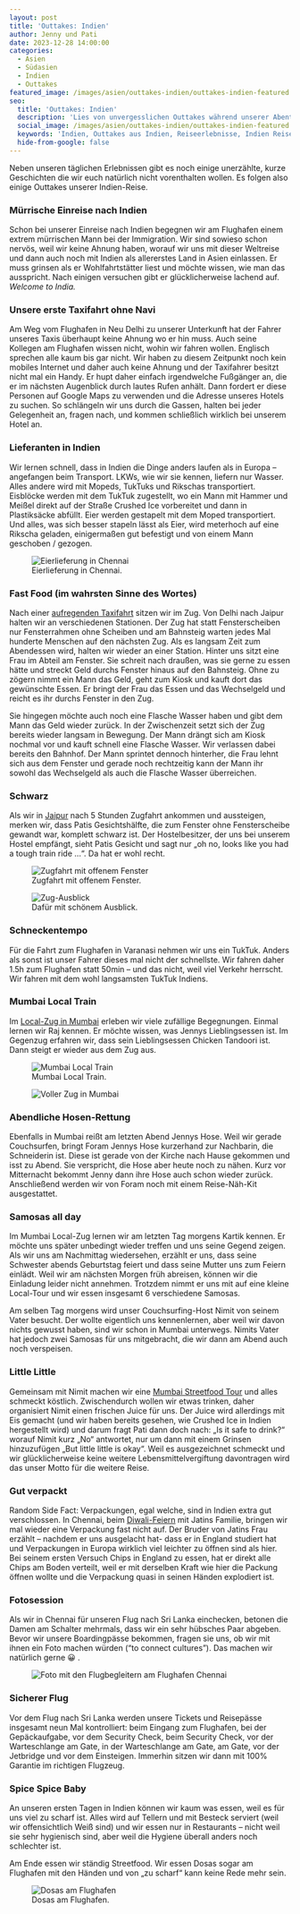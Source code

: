 ```yaml
---
layout: post
title: 'Outtakes: Indien'
author: Jenny und Pati
date: 2023-12-28 14:00:00
categories:
  - Asien
  - Südasien
  - Indien
  - Outtakes
featured_image: /images/asien/outtakes-indien/outtakes-indien-featured.jpg
seo:
  title: 'Outtakes: Indien'
  description: 'Lies von unvergesslichen Outtakes während unserer Abenteuerreise durch Indien. Von kuriosen Taxifahrten bis hin zu kulinarischen Entdeckungen ist alles dabei.'
  social_image: /images/asien/outtakes-indien/outtakes-indien-featured.jpg
  keywords: 'Indien, Outtakes aus Indien, Reiseerlebnisse, Indien Reise, Erfahrungsbericht, Abenteuer Indien, kulturelle Unterschiede'
  hide-from-google: false
---
```

Neben unseren täglichen Erlebnissen gibt es noch einige unerzählte, kurze Geschichten die wir euch natürlich nicht vorenthalten wollen. Es folgen also einige Outtakes unserer Indien-Reise.

### Mürrische Einreise nach Indien

Schon bei unserer Einreise nach Indien begegnen wir am Flughafen einem extrem mürrischen Mann bei der Immigration. Wir sind sowieso schon nervös, weil wir keine Ahnung haben, worauf wir uns mit dieser Weltreise und dann auch noch mit Indien als allererstes Land in Asien einlassen. Er muss grinsen als er Wohlfahrtstätter liest und möchte wissen, wie man das ausspricht. Nach einigen versuchen gibt er glücklicherweise lachend auf. *Welcome to India.*

### Unsere erste Taxifahrt ohne Navi

Am Weg vom Flughafen in Neu Delhi zu unserer Unterkunft hat der Fahrer unseres Taxis überhaupt keine Ahnung wo er hin muss. Auch seine Kollegen am Flughafen wissen nicht, wohin wir fahren wollen. Englisch sprechen alle kaum bis gar nicht. Wir haben zu diesem Zeitpunkt noch kein mobiles Internet und daher auch keine Ahnung und der Taxifahrer besitzt nicht mal ein Handy. Er hupt daher einfach irgendwelche Fußgänger an, die er im nächsten Augenblick durch lautes Rufen anhält. Dann fordert er diese Personen auf Google Maps zu verwenden und die Adresse unseres Hotels zu suchen. So schlängeln wir uns durch die Gassen, halten bei jeder Gelegenheit an, fragen nach, und kommen schließlich wirklich bei unserem Hotel an. 

### Lieferanten in Indien

Wir lernen schnell, dass in Indien die Dinge anders laufen als in Europa – angefangen beim Transport. LKWs, wie wir sie kennen, liefern nur Wasser. Alles andere wird mit Mopeds, TukTuks und Rikschas transportiert. Eisblöcke werden mit dem TukTuk zugestellt, wo ein Mann mit Hammer und Meißel direkt auf der Straße Crushed Ice vorbereitet und dann in Plastiksäcke abfüllt. Eier werden gestapelt mit dem Moped transportiert. Und alles, was sich besser stapeln lässt als Eier, wird meterhoch auf eine Rikscha geladen, einigermaßen gut befestigt und von einem Mann geschoben / gezogen.

<figure class="img1">
  <img src="/images/asien/outtakes-indien/outtakes-indien-7.jpg" alt="Eierlieferung in Chennai">
  <figcaption> Eierlieferung in Chennai.</figcaption>
</figure>

### Fast Food (im wahrsten Sinne des Wortes)

Nach einer [aufregenden Taxifahrt](von-neu-delhi-nach-jaipur) sitzen wir im Zug. Von Delhi nach Jaipur halten wir an verschiedenen Stationen. Der Zug hat statt Fensterscheiben nur Fensterrahmen ohne Scheiben und am Bahnsteig warten jedes Mal hunderte Menschen auf den nächsten Zug. Als es langsam Zeit zum Abendessen wird, halten wir wieder an einer Station. Hinter uns sitzt eine Frau im Abteil am Fenster. Sie schreit nach draußen, was sie gerne zu essen hätte und streckt Geld durchs Fenster hinaus auf den Bahnsteig. Ohne zu zögern nimmt ein Mann das Geld, geht zum Kiosk und kauft dort das gewünschte Essen. Er bringt der Frau das Essen und das Wechselgeld und reicht es ihr durchs Fenster in den Zug.

Sie hingegen möchte auch noch eine Flasche Wasser haben und gibt dem Mann das Geld wieder zurück. In der Zwischenzeit setzt sich der Zug bereits wieder langsam in Bewegung. Der Mann drängt sich am Kiosk nochmal vor und kauft schnell eine Flasche Wasser. Wir verlassen dabei bereits den Bahnhof. Der Mann sprintet dennoch hinterher, die Frau lehnt sich aus dem Fenster und gerade noch rechtzeitig kann der Mann ihr sowohl das Wechselgeld als auch die Flasche Wasser überreichen. 

### Schwarz

Als wir in [Jaipur](jaipur) nach 5 Stunden Zugfahrt ankommen und aussteigen, merken wir, dass Patis Gesichtshälfte, die zum Fenster ohne Fensterscheibe gewandt war, komplett schwarz ist. Der Hostelbesitzer, der uns bei unserem Hostel empfängt, sieht Patis Gesicht und sagt nur „oh no, looks like you had a tough train ride  …“. Da hat er wohl recht.

<div class="img2">
  <figure>
    <img src="/images/asien/outtakes-indien/outtakes-indien-1.jpg" alt="Zugfahrt mit offenem Fenster">
    <figcaption> Zugfahrt mit offenem Fenster.</figcaption>
  </figure>
  <figure>
    <img src="/images/asien/outtakes-indien/outtakes-indien-2.jpg" alt="Zug-Ausblick">
    <figcaption> Dafür mit schönem Ausblick.</figcaption>
  </figure>
</div>

### Schneckentempo

Für die Fahrt zum Flughafen in Varanasi nehmen wir uns ein TukTuk. Anders als sonst ist unser Fahrer dieses mal nicht der schnellste. Wir fahren daher 1.5h zum Flughafen statt 50min – und das nicht, weil viel Verkehr herrscht. Wir fahren mit dem wohl langsamsten TukTuk Indiens.

### Mumbai Local Train

Im [Local-Zug in Mumbai](mumbai-1) erleben wir viele zufällige Begegnungen. Einmal lernen wir Raj kennen. Er möchte wissen, was Jennys Lieblingsessen ist. Im Gegenzug erfahren wir, dass sein Lieblingsessen Chicken Tandoori ist. Dann steigt er wieder aus dem Zug aus. 

<div class="img2-nr">
  <figure>
    <img src="/images/asien/outtakes-indien/outtakes-indien-5.jpg" alt="Mumbai Local Train">
    <figcaption> Mumbai Local Train.</figcaption>
  </figure>
  <figure>
    <img src="/images/asien/outtakes-indien/outtakes-indien-6.jpg" alt="Voller Zug in Mumbai">
  </figure>
</div>

### Abendliche Hosen-Rettung

Ebenfalls in Mumbai reißt am letzten Abend Jennys Hose. Weil wir gerade Couchsurfen, bringt Foram Jennys Hose kurzerhand zur Nachbarin, die Schneiderin ist. Diese ist gerade von der Kirche nach Hause gekommen und isst zu Abend. Sie verspricht, die Hose aber heute noch zu nähen. Kurz vor Mitternacht bekommt Jenny dann ihre Hose auch schon wieder zurück. Anschließend werden wir von Foram noch mit einem Reise-Näh-Kit ausgestattet. 

### Samosas all day

Im Mumbai Local-Zug lernen wir am letzten Tag morgens Kartik kennen. Er möchte uns später unbedingt wieder treffen und uns seine Gegend zeigen. Als wir uns am Nachmittag wiedersehen, erzählt er uns, dass seine Schwester abends Geburtstag feiert und dass seine Mutter uns zum Feiern einlädt. Weil wir am nächsten Morgen früh abreisen, können wir die Einladung leider nicht annehmen. Trotzdem nimmt er uns mit auf eine kleine Local-Tour und wir essen insgesamt 6 verschiedene Samosas.

Am selben Tag morgens wird unser Couchsurfing-Host Nimit von seinem Vater besucht. Der wollte eigentlich uns kennenlernen, aber weil wir davon nichts gewusst haben, sind wir schon in Mumbai unterwegs. Nimits Vater hat jedoch zwei Samosas für uns mitgebracht, die wir dann am Abend auch noch verspeisen. 

### Little Little

Gemeinsam mit Nimit machen wir eine [Mumbai Streetfood Tour](mumbai-2) und alles schmeckt köstlich. Zwischendurch wollen wir etwas trinken, daher organisiert Nimit einen frischen Juice für uns. Der Juice wird allerdings mit Eis gemacht (und wir haben bereits gesehen, wie Crushed Ice in Indien hergestellt wird) und darum fragt Pati dann doch nach: „Is it safe to drink?“ worauf Nimit kurz „No“ antwortet, nur um dann mit einem Grinsen hinzuzufügen „But little little is okay“. Weil es ausgezeichnet schmeckt und wir glücklicherweise keine weitere Lebensmittelvergiftung davontragen wird das unser Motto für die weitere Reise.

### Gut verpackt

Random Side Fact: Verpackungen, egal welche, sind in Indien extra gut verschlossen. In Chennai, beim [Diwali-Feiern](diwali) mit Jatins Familie, bringen wir mal wieder eine Verpackung fast nicht auf. Der Bruder von Jatins Frau erzählt – nachdem er uns ausgelacht hat- dass er in England studiert hat und Verpackungen in Europa wirklich viel leichter zu öffnen sind als hier. Bei seinem ersten Versuch Chips in England zu essen, hat er direkt alle Chips am Boden verteilt, weil er mit derselben Kraft wie hier die Packung öffnen wollte und die Verpackung quasi in seinen Händen explodiert ist.

### Fotosession

Als wir in Chennai für unseren Flug nach Sri Lanka einchecken, betonen die Damen am Schalter mehrmals, dass wir ein sehr hübsches Paar abgeben. Bevor wir unsere Boardingpässe bekommen, fragen sie uns, ob wir mit ihnen ein Foto machen würden (“to connect cultures”). Das machen wir natürlich gerne 😀 .

<figure class="img1">
  <img src="/images/asien/outtakes-indien/outtakes-indien-3.jpg" alt="Foto mit den Flugbegleitern am Flughafen Chennai">
</figure>

### Sicherer Flug

Vor dem Flug nach Sri Lanka werden unsere Tickets und Reisepässe insgesamt neun Mal kontrolliert: beim Eingang zum Flughafen, bei der Gepäckaufgabe, vor dem Security Check, beim Security Check, vor der Warteschlange am Gate, in der Warteschlange am Gate, am Gate, vor der Jetbridge und vor dem Einsteigen. Immerhin sitzen wir dann mit 100% Garantie im richtigen Flugzeug. 

### Spice Spice Baby

An unseren ersten Tagen in Indien können wir kaum was essen, weil es für uns viel zu scharf ist. Alles wird auf Tellern und mit Besteck serviert (weil wir offensichtlich Weiß sind) und wir essen nur in Restaurants – nicht weil sie sehr hygienisch sind, aber weil die Hygiene überall anders noch schlechter ist. 

Am Ende essen wir ständig Streetfood. Wir essen Dosas sogar am Flughafen mit den Händen und von „zu scharf“ kann keine Rede mehr sein. 

<figure class="img1">
  <img src="/images/asien/outtakes-indien/outtakes-indien-4.jpg" alt="Dosas am Flughafen">
  <figcaption> Dosas am Flughafen.</figcaption>
</figure>